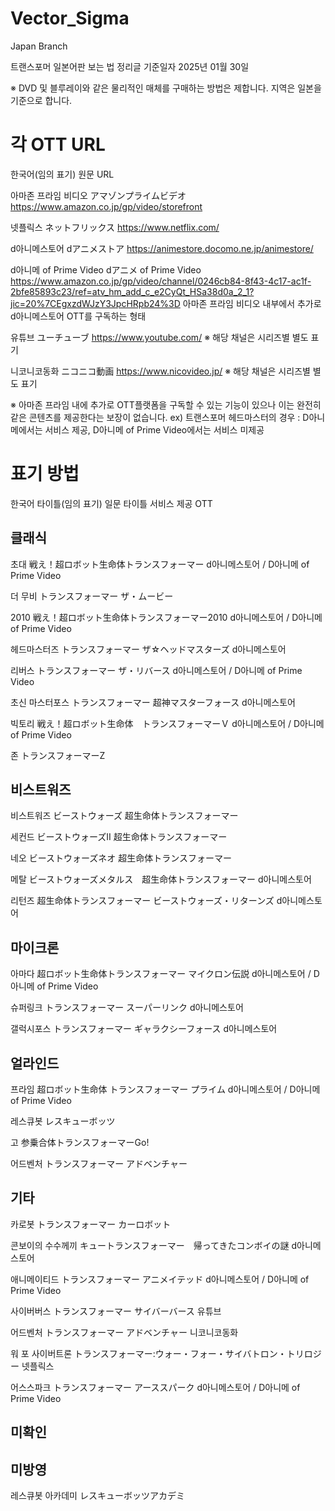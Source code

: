 # Vector_Sigma
Japan Branch

트랜스포머 일본어판 보는 법 정리글
기준일자 2025년 01월 30일

※ DVD 및 블루레이와 같은 물리적인 매체를 구매하는 방법은 제합니다.
지역은 일본을 기준으로 합니다.

# 각 OTT URL
한국어(임의 표기)
원문
URL

아마존 프라임 비디오
アマゾンプライムビデオ
https://www.amazon.co.jp/gp/video/storefront

넷플릭스
ネットフリックス
https://www.netflix.com/

d아니메스토어
dアニメストア
https://animestore.docomo.ne.jp/animestore/

d아니메 of Prime Video
dアニメ of Prime Video
https://www.amazon.co.jp/gp/video/channel/0246cb84-8f43-4c17-ac1f-2bfe85893c23/ref=atv_hm_add_c_e2CyQt_HSa38d0a_2_1?jic=20%7CEgxzdWJzY3JpcHRpb24%3D
아마존 프라임 비디오 내부에서 추가로 d아니메스토어 OTT를 구독하는 형태

유튜브
ユーチューブ
https://www.youtube.com/
※ 해당 채널은 시리즈별 별도 표기

니코니코동화
ニコニコ動画
https://www.nicovideo.jp/
※ 해당 채널은 시리즈별 별도 표기

※ 아마존 프라임 내에 추가로 OTT플랫폼을 구독할 수 있는 기능이 있으나 이는 완전히 같은 콘텐츠를 제공한다는 보장이 없습니다. 
ex) 트랜스포머 헤드마스터의 경우 : D아니메에서는 서비스 제공, D아니메 of Prime Video에서는 서비스 미제공

# 표기 방법
한국어 타이틀(임의 표기)
일문 타이틀
서비스 제공 OTT

## 클래식

초대
戦え！超ロボット生命体トランスフォーマー
d아니메스토어 / D아니메 of Prime Video

더 무비
トランスフォーマー ザ・ムービー

2010
戦え！超ロボット生命体トランスフォーマー2010
d아니메스토어 / D아니메 of Prime Video

헤드마스터즈
トランスフォーマー ザ☆ヘッドマスターズ
d아니메스토어

리버스
トランスフォーマー ザ・リバース
d아니메스토어 / D아니메 of Prime Video

초신 마스터포스
トランスフォーマー 超神マスターフォース
d아니메스토어

빅토리
戦え！超ロボット生命体　トランスフォーマーＶ
d아니메스토어 / D아니메 of Prime Video

존
トランスフォーマーZ

## 비스트워즈

비스트워즈
ビーストウォーズ 超生命体トランスフォーマー

세컨드
ビーストウォーズII 超生命体トランスフォーマー

네오
ビーストウォーズネオ 超生命体トランスフォーマー

메탈
ビーストウォーズメタルス　超生命体トランスフォーマー
d아니메스토어

리턴즈
超生命体トランスフォーマー ビーストウォーズ・リターンズ
d아니메스토어

## 마이크론

아마다
超ロボット生命体トランスフォーマー マイクロン伝説
d아니메스토어 / D아니메 of Prime Video

슈퍼링크
トランスフォーマー スーパーリンク
d아니메스토어

갤럭시포스
トランスフォーマー ギャラクシーフォース
d아니메스토어

## 얼라인드

프라임
超ロボット生命体 トランスフォーマー プライム
d아니메스토어 / D아니메 of Prime Video

레스큐봇
レスキューボッツ

고
参乗合体トランスフォーマーGo!

어드벤처
トランスフォーマー アドベンチャー

## 기타

카로봇
トランスフォーマー カーロボット

콘보이의 수수께끼
キュートランスフォーマー　帰ってきたコンボイの謎
d아니메스토어

애니메이티드
トランスフォーマー アニメイテッド
d아니메스토어 / D아니메 of Prime Video

사이버버스
トランスフォーマー サイバーバース
유튜브

어드벤처
トランスフォーマー アドベンチャー
니코니코동화

워 포 사이버트론
トランスフォーマー:ウォー・フォー・サイバトロン・トリロジー
넷플릭스

어스스파크
トランスフォーマー アーススパーク
d아니메스토어 / D아니메 of Prime Video

## 미확인


## 미방영

레스큐봇 아카데미
レスキューボッツアカデミ
